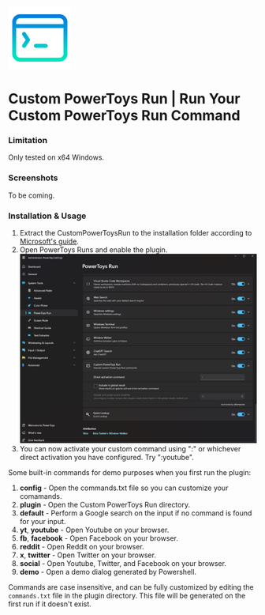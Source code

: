 ![Custom PowerToys Run](media/icon.128.png)

# Custom PowerToys Run | Run Your Custom PowerToys Run Command

### Limitation

Only tested on x64 Windows.

### Screenshots

To be coming.

### Installation & Usage

1. Extract the CustomPowerToysRun to the installation folder according to [Microsoft's guide](https://github.com/microsoft/PowerToys/blob/main/doc/thirdPartyRunPlugins.md).
2. Open PowerToys Runs and enable the plugin.
   ![Activate ustom PowerToys Run](media/Activation.jpg)
3. You can now activate your custom command using ":" or whichever direct activation you have configured. Try ":youtube".

Some built-in commands for demo purposes when you first run the plugin:

1. **config** - Open the commands.txt file so you can customize your comamands.
2. **plugin** - Open the Custom PowerToys Run directory.
3. **default** - Perform a Google search on the input if no command is found for your input.
4. **yt**, **youtube** - Open Youtube on your browser.
5. **fb**, **facebook** - Open Facebook on your browser.
6. **reddit** - Open Reddit on your browser.
7. **x**, **twitter** - Open Twitter on your browser.
8. **social** - Open Youtube, Twitter, and Facebook on your browser.
9. **demo** - Open a demo dialog generated by Powershell.

Commands are case insensitive, and can be fully customized by editing the `commands.txt` file in the plugin directory. This file will be generated on the first run if it doesn't exist.
